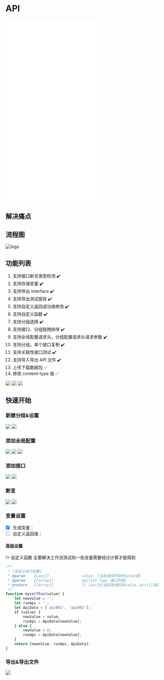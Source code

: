 # API

<iframe src="//player.bilibili.com/player.html?aid=249999447&bvid=BV16v411N7En&cid=392077714&page=1" scrolling="no" border="0" frameborder="no" framespacing="0" framespacing="0"  height="600"  style=”width: 100%;height: 500px; max-width: 100%;align:center;padding:20px 0;” > </iframe>

## 解决痛点

## 流程图

![logo](../img/apiliucheng.png)

## 功能列表

1.  支持接口断言类型检测 :heavy_check_mark:
1.  支持存储变量 :heavy_check_mark:
1.  支持导出 interface :heavy_check_mark:
1.  支持导出测试报告 :heavy_check_mark:
1.  支持自定义返回成功值修改 :heavy_check_mark:
1.  支持自定义函数 :heavy_check_mark:
1.  支持分组选择 :heavy_check_mark:
1.  支持接口、分组拖拽排序 :heavy_check_mark:
1.  支持全局配置请求头，分组配置请求头请求参数 :heavy_check_mark:
1.  支持分组，单个接口复制 :heavy_check_mark:
1.  支持关联性接口测试 :heavy_check_mark:
1.  支持导入导出 API 文件 :heavy_check_mark:
1.  上传下载数据包 :white_check_mark:
1.  修改 content-type 值 :white_check_mark:

<img src="../img/api/api09.jpeg" class="etest-col-7" />
<img src="../img/api/api12.jpeg" class="etest-col-7" />
<img src="../img/api/api13.jpeg" class="etest-col-7" />

## 快速开始

### 新建分组&设置

<img src="../img/api/api03.jpeg" class="etest-col-7" />
<img src="../img/api/api04.jpeg" class="etest-col-7" />

### 添加全局配置

<img src="../img/api/api01.jpeg" class="etest-col-7" />
<img src="../img/api/api02.jpeg" class="etest-col-7" />
<img src="../img/api/api10.jpeg" class="etest-col-7" />

### 添加接口

<img src="../img/api/api07.jpeg" class="etest-col-7" />
<img src="../img/api/api08.jpeg" class="etest-col-7" />

### 断言

<img src="../img/api/api05.jpeg" class="etest-col-7" />
<img src="../img/api/api06.jpeg" class="etest-col-7" />

<!-- ConfigAsert = [
{ title: '类型检测 number', id: 'number' },
{ title: '类型检测 string', id: 'string' },
{ title: '类型检测 boolean', id: 'boolean' },
{ title: '类型检测 undefined', id: 'undefined' },
{ title: '类型检测 null', id: 'null' },
{ title: '类型检测 array', id: 'array' },
{ title: '类型检测 object', id: 'object' },
];
ConfigType = [
{ title: '结果值大于', id: 'greater' },
{ title: '结果值等于', id: 'equal' },
{ title: '结果值小于', id: 'less' },
{ title: '结果值包含', id: 'include' },
{ title: '结果值不包含', id: 'exclude' },
{ title: '结果值的长度大于', id: 'greaterLength' },
{ title: '结果值的长度等于', id: 'equalLength' },
{ title: '结果值的长度小于', id: 'lessLength' },
]; -->

### 变量设置

-   [x] 生成变量：
-   [ ] 自定义返回值：

#### 高级设置

!> 自定义函数 主要解决工作流测试和一些变量需要经过计算才能得到

```javascript
/**
 * [自定义执行函数]
 * @param    {[any]}               value  [当前选择字段的value值]
 * @param    {[array]}             apilist [api 接口列表]
 * @return   {[Array]}             [] [arr[0]返回处理后的value；arr[1]返回下一个需要执行的Api；arr[2]数组返回一个需要判断执行的接口列表]
 */
function myselfFun(value) {
    let newValue = '';
    let runApi = '';
    let ApiData = ['api001', 'api002'];
    if (value) {
        newValue = value;
        runApi = ApiData[newValue];
    } else {
        newValue = 0;
        runApi = ApiData[newValue];
    }
    return [newValue, runApi, ApiData];
}
```

### 导出&导出文件

<img src="../img/api/api14.jpeg" class="etest-col-7" />
